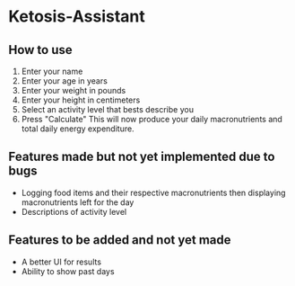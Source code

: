 # Ketosis-Assistant
## How to use
1. Enter your name
2. Enter your age in years
3. Enter your weight in pounds 
4. Enter your height in centimeters
5. Select an activity level that bests describe you
6. Press "Calculate"
This will now produce your daily macronutrients and total daily energy expenditure.


## Features made but not yet implemented due to bugs
* Logging food items and their respective macronutrients then displaying macronutrients left for the day
* Descriptions of activity level

## Features to be added and not yet made
* A better UI for results 
* Ability to show past days 

